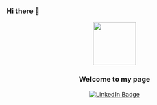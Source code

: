 ### Hi there 👋

<div id="header" align="center">
  <img src="https://pixelartmaker-data-78746291193.nyc3.digitaloceanspaces.com/image/96a034beedb086d.png" width="100"/>
  <br/>
  <h3>Welcome to my page</h3>
</div>
<div id="badges" align="center">
  <a href="https://www.linkedin.com/in/adam-turi/">
    <img src="https://img.shields.io/badge/LinkedIn-blue?style=for-the-badge&logo=linkedin&logoColor=white" alt="LinkedIn Badge"/>
  </a>
  <br/>
  <img src="https://komarev.com/ghpvc/?username=aturike&style=flat-square&color=blue" alt=""/>
</div>

<!--
**ScottShep86/ScottShep86** is a ✨ _special_ ✨ repository because its `README.md` (this file) appears on your GitHub profile.

Here are some ideas to get you started:

- 🔭 I’m currently working on ...
- 🌱 I’m currently learning ...
- 👯 I’m looking to collaborate on ...
- 🤔 I’m looking for help with ...
- 💬 Ask me about ...
- 📫 How to reach me: ...
- 😄 Pronouns: ...
- ⚡ Fun fact: ...
-->
